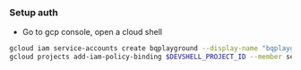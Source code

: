 ### Setup auth


- Go to gcp console, open a cloud shell
```bash
gcloud iam service-accounts create bqplayground --display-name "bqplayground"
gcloud projects add-iam-policy-binding $DEVSHELL_PROJECT_ID --member serviceAccount:bqplayground@$DEVSHELL_PROJECT_ID.iam.gserviceaccount.com --role roles/bigquery.admin
```